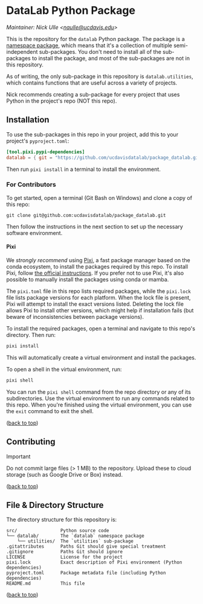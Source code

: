 # DataLab Python Package

[top]: #datalab-python-package

_Maintainer: Nick Ulle <<naulle@ucdavis.edu>>_

This is the repository for the `datalab` Python package. The package is a
[namespace package][], which means that it's a collection of multiple
semi-independent sub-packages. You don't need to install all of the
sub-packages to install the package, and most of the sub-packages are not in
this repository.

[namespace package]: https://packaging.python.org/en/latest/guides/packaging-namespace-packages/

As of writing, the only sub-package in this repository is `datalab.utilities`,
which contains functions that are useful across a variety of projects.

Nick recommends creating a sub-package for every project that uses Python in
the project's repo (NOT this repo).


## Installation

To use the sub-packages in this repo in your project, add this to your
project's `pyproject.toml`:

```toml
[tool.pixi.pypi-dependencies]
datalab = { git = "https://github.com/ucdavisdatalab/package_datalab.git" }
```

Then run `pixi install` in a terminal to install the environment.


### For Contributors

To get started, open a terminal (Git Bash on Windows) and clone a copy of this
repo:

```
git clone git@github.com:ucdavisdatalab/package_datalab.git
```

Then follow the instructions in the next section to set up the necessary
software environment.


#### Pixi

We *strongly recommend* using [Pixi][], a fast package manager based on the
conda ecosystem, to install the packages required by this repo. To install
Pixi, follow [the official instructions][pixi]. If you prefer not to use Pixi,
it's also possible to manually install the packages using conda or mamba.

[pixi]: https://pixi.sh/

The `pixi.toml` file in this repo lists required packages, while the
`pixi.lock` file lists package versions for each platform. When the lock file
is present, Pixi will attempt to install the exact versions listed. Deleting
the lock file allows Pixi to install other versions, which might help if
installation fails (but beware of inconsistencies between package versions).

To install the required packages, open a terminal and navigate to this repo's
directory. Then run:

```sh
pixi install
```

This will automatically create a virtual environment and install the packages.

To open a shell in the virtual environment, run:

```sh
pixi shell
```

You can run the `pixi shell` command from the repo directory or any of its
subdirectories. Use the virtual environment to run any commands related to this
repo. When you're finished using the virtual environment, you can use the
`exit` command to exit the shell.

([back to top][top])


## Contributing

> [!IMPORTANT]
>
> Do not commit large files (> 1 MB) to the repository. Upload these to cloud
> storage (such as Google Drive or Box) instead.

([back to top][top])


## File & Directory Structure

The directory structure for this repository is:
```
src/                Python source code
└── datalab/        The `datalab` namespace package
    └── utilities/  The `utilities` sub-package
.gitattributes      Paths Git should give special treatment
.gitignore          Paths Git should ignore
LICENSE             License for the project
pixi.lock           Exact description of Pixi environment (Python dependencies)
pyproject.toml      Package metadata file (including Python dependencies)
README.md           This file
```

([back to top][top])
